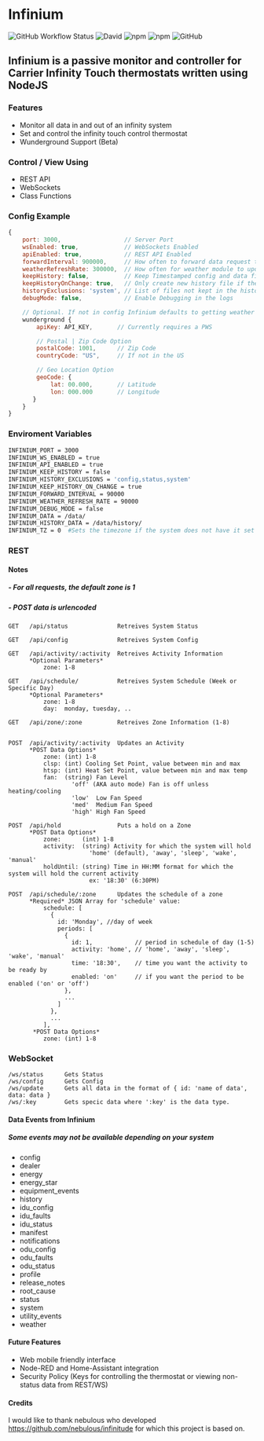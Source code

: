 # Infinium

![GitHub Workflow Status](https://img.shields.io/github/workflow/status/bmdevx/infinium/npm-publish?style=flat-square) ![David](https://img.shields.io/david/bmdevx/infinium?style=flat-square)  ![npm](https://img.shields.io/npm/dt/infinium?style=flat-square) ![npm](https://img.shields.io/npm/v/infinium?style=flat-square) ![GitHub](https://img.shields.io/github/license/bmdevx/infinium?style=flat-square)

## Infinium is a passive monitor and controller for Carrier Infinity Touch thermostats written using NodeJS

### Features

* Monitor all data in and out of an infinity system
* Set and control the infinity touch control thermostat
* Wunderground Support (Beta)

### Control / View Using

* REST API
* WebSockets
* Class Functions

### Config Example

```js
{
    port: 3000,                  // Server Port
    wsEnabled: true,             // WebSockets Enabled
    apiEnabled: true,            // REST API Enabled
    forwardInterval: 900000,     // How often to forward data request to Carrier (in millis)
    weatherRefreshRate: 300000,  // How often for weather module to update
    keepHistory: false,          // Keep Timestamped config and data files
    keepHistoryOnChange: true,   // Only create new history file if the data has changed
    historyExclusions: 'system', // List of files not kept in the history folder. (comma delimited)
    debugMode: false,            // Enable Debugging in the logs

    // Optional. If not in config Infinium defaults to getting weather data from Carrier.
    wunderground {
        apiKey: API_KEY,       // Currently requires a PWS

        // Postal | Zip Code Option
        postalCode: 1001,      // Zip Code
        countryCode: "US",     // If not in the US

        // Geo Location Option
        geoCode: {
            lat: 00.000,       // Latitude
            lon: 000.000       // Longitude
       }
    }
}
```

### Enviroment Variables

```bash
INFINIUM_PORT = 3000
INFINIUM_WS_ENABLED = true
INFINIUM_API_ENABLED = true
INFINIUM_KEEP_HISTORY = false
INFINIUM_HISTORY_EXCLUSIONS = 'config,status,system'
INFINIUM_KEEP_HISTORY_ON_CHANGE = true
INFINIUM_FORWARD_INTERVAL = 90000
INFINIUM_WEATHER_REFRESH_RATE = 90000
INFINIUM_DEBUG_MODE = false
INFINIUM_DATA = /data/
INFINIUM_HISTORY_DATA = /data/history/
INFINIUM_TZ = 0  #Sets the timezone if the system does not have it set
```

### REST

#### Notes

##### - For all requests, the default zone is 1

##### - POST data is urlencoded

```text
GET   /api/status              Retreives System Status

GET   /api/config              Retreives System Config

GET   /api/activity/:activity  Retreives Activity Information
      *Optional Parameters*
          zone: 1-8

GET   /api/schedule/           Retreives System Schedule (Week or Specific Day)
      *Optional Parameters*
          zone: 1-8
          day:  monday, tuesday, ..

GET   /api/zone/:zone          Retreives Zone Information (1-8)


POST  /api/activity/:activity  Updates an Activity
      *POST Data Options*
          zone: (int) 1-8
          clsp: (int) Cooling Set Point, value between min and max
          htsp: (int) Heat Set Point, value between min and max temp
          fan:  (string) Fan Level
                  'off' (AKA auto mode) Fan is off unless heating/cooling
                  'low'  Low Fan Speed
                  'med'  Medium Fan Speed
                  'high' High Fan Speed

POST  /api/hold                Puts a hold on a Zone
      *POST Data Options*
          zone:      (int) 1-8
          activity:  (string) Activity for which the system will hold
                       'home' (default), 'away', 'sleep', 'wake', 'manual'
          holdUntil: (string) Time in HH:MM format for which the system will hold the current activity
                       ex: '18:30' (6:30PM)

POST  /api/schedule/:zone      Updates the schedule of a zone
      *Required* JSON Array for 'schedule' value:
          schedule: [
            {
              id: 'Monday', //day of week
              periods: [
                {
                  id: 1,            // period in schedule of day (1-5)
                  activity: 'home', // 'home', 'away', 'sleep', 'wake', 'manual'
                  time: '18:30',    // time you want the activity to be ready by
                  enabled: 'on'     // if you want the period to be enabled ('on' or 'off')
                },
                ...
              ]
            },
            ...
          ],
       *POST Data Options*
          zone: (int) 1-8
```

### WebSocket

```text
/ws/status      Gets Status
/ws/config      Gets Config
/ws/update      Gets all data in the format of { id: 'name of data', data: data }
/ws/:key        Gets specic data where ':key' is the data type.
```

#### Data Events from Infinium

##### *Some events may not be available depending on your system*

* config
* dealer
* energy
* energy_star
* equipment_events
* history
* idu_config
* idu_faults
* idu_status
* manifest
* notifications
* odu_config
* odu_faults
* odu_status
* profile
* release_notes
* root_cause
* status
* system
* utility_events
* weather

#### Future Features

* Web mobile friendly interface
* Node-RED and Home-Assistant integration
* Security Policy (Keys for controlling the thermostat or viewing non-status data from REST/WS)

#### Credits

I would like to thank nebulous who developed <https://github.com/nebulous/infinitude> for which this project is based on.
